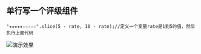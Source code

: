 ## 单行写一个评级组件

```
"★★★★★☆☆☆☆☆".slice(5 - rate, 10 - rate);//定义一个变量rate是1到5的值，然后执行上面代码
```
![演示效果]('https://camo.githubusercontent.com/8a21379fa99173fe138e68ef350c39bb553fd804/68747470733a2f2f7773342e73696e61696d672e636e2f6c617267652f303036744b66546367793166697063346f386a756a6a333064783066716a73372e6a7067''演示效果')
